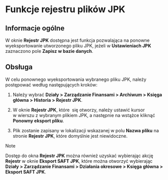 # Funkcje rejestru plików JPK

## Informacje ogólne

W oknie **Rejestr JPK** dostępna jest funkcja pozwalająca na ponowne
wyeksportowanie utworzonego pliku JPK, jeżeli w **Ustawieniach JPK**
zaznaczono pole **Zapisz w bazie danych**.

## Obsługa

W celu ponownego wyeksportowania wybranego pliku JPK, należy postępować
według następujących kroków:

1.  Należy wybrać **Działy \> Zarządzanie Finansami \> Archiwum \>
    Księga główna \> Historia \> Rejestr JPK**.

2.  W oknie **Rejestr JPK**, które  się otworzy, należy ustawić kursor
    w wierszu z wybranym plikiem JPK, a następnie na wstążce kliknąć
    **Ponowny eksport pliku**.

3.  Plik zostanie zapisany w lokalizacji wskazanej w polu **Nazwa
    pliku** na stronie **Rejestr JPK**, które domyślnie jest
    niewidoczne.

>[!NOTE]
>Dostęp do okna **Rejestr JPK** można również uzyskać wybierając akcję **Rejestr** w oknie
**Eksport SAFT JPK**, które można otworzyć wybierając **Działy \>
Zarządzanie Finansami \> Działania okresowe \> Księga główna \>
Eksport SAFT JPK**.